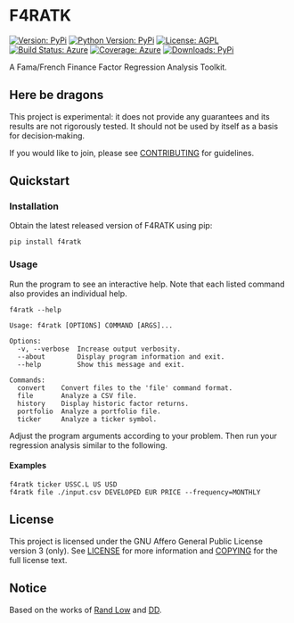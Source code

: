 # F4RATK

[![Version: PyPi](https://img.shields.io/pypi/v/F4RATK?cacheSeconds=2592000)](https://pypi.org/project/F4RATK/)
[![Python Version: PyPi](https://img.shields.io/pypi/pyversions/F4RATK?cacheSeconds=2592000)](https://pypi.org/project/F4RATK/)
[![License: AGPL](https://img.shields.io/badge/license-AGPL--3.0--only-informational.svg?cacheSeconds=31536000)](https://spdx.org/licenses/AGPL-3.0-only.html)
[![Build Status: Azure](https://img.shields.io/azure-devops/build/toroettg/F4RATK/1?cacheSeconds=86400)](https://dev.azure.com/toroettg/F4RATK/_build/latest?definitionId=1&branchName=main)
[![Coverage: Azure](https://img.shields.io/azure-devops/coverage/toroettg/F4RATK/1?cacheSeconds=86400)](https://dev.azure.com/toroettg/F4RATK/_build/latest?definitionId=1&branchName=main)
[![Downloads: PyPi](https://img.shields.io/pypi/dm/F4RATK?cacheSeconds=86400)](https://pypistats.org/packages/f4ratk)

A Fama/French Finance Factor Regression Analysis Toolkit.

## Here be dragons

This project is experimental: it does not provide any guarantees and its
results are not rigorously tested. It should not be used by itself as a
basis for decision‐making.

If you would like to join, please see [CONTRIBUTING] for guidelines.

## Quickstart

### Installation

Obtain the latest released version of F4RATK using pip:

`pip install f4ratk`

### Usage

Run the program to see an interactive help. Note that each listed
command also provides an individual help.

`f4ratk --help`

```lang-none
Usage: f4ratk [OPTIONS] COMMAND [ARGS]...

Options:
  -v, --verbose  Increase output verbosity.
  --about        Display program information and exit.
  --help         Show this message and exit.

Commands:
  convert    Convert files to the 'file' command format.
  file       Analyze a CSV file.
  history    Display historic factor returns.
  portfolio  Analyze a portfolio file.
  ticker     Analyze a ticker symbol.

```

Adjust the program arguments according to your problem.
Then run your regression analysis similar to the following.

#### Examples

```lang-sh
f4ratk ticker USSC.L US USD
f4ratk file ./input.csv DEVELOPED EUR PRICE --frequency=MONTHLY

```

## License

This project is licensed under the GNU Affero General Public License
version 3 (only). See [LICENSE] for more information and [COPYING]
for the full license text.

## Notice

Based on the works of [Rand Low] and [DD].

[CONTRIBUTING]: https://codeberg.org/toroettg/F4RATK/src/branch/main/CONTRIBUTING.md
[LICENSE]: https://codeberg.org/toroettg/F4RATK/src/branch/main/LICENSE
[COPYING]: https://codeberg.org/toroettg/F4RATK/src/branch/main/COPYING

[Rand Low]: https://randlow.github.io/posts/finance-economics/asset-pricing-regression
[DD]: https://www.codingfinance.com/post/2019-07-01-analyze-ff-factor-python

